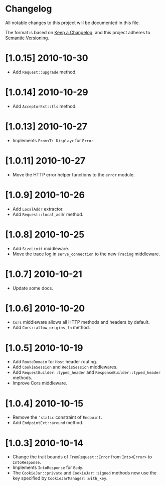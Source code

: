 # Changelog
All notable changes to this project will be documented in this file.

The format is based on [Keep a Changelog](https://keepachangelog.com/en/1.0.0/),
and this project adheres to [Semantic Versioning](https://semver.org/spec/v2.0.0.html).

# [1.0.15] 2010-10-30

- Add `Request::upgrade` method.

# [1.0.14] 2010-10-29

- Add `AcceptorExt::tls` method.

# [1.0.13] 2010-10-27

- Implements `From<T: Display>` for `Error`.

# [1.0.11] 2010-10-27

- Move the HTTP error helper functions to the `error` module.

# [1.0.9] 2010-10-26

- Add `LocalAddr` extractor.
- Add `Request::local_addr` method.

# [1.0.8] 2010-10-25

- Add `SizeLimit` middleware.
- Move the trace log in `serve_connection` to the new `Tracing` middleware.

# [1.0.7] 2010-10-21

- Update some docs.

# [1.0.6] 2010-10-20

- `Cors` middleware allows all HTTP methods and headers by default.
- Add `Cors::allow_origins_fn` method.

# [1.0.5] 2010-10-19

- Add `RouteDomain` for `Host` header routing.
- Add `CookieSession` and `RedisSession` middlewares.
- Add `RequestBuilder::typed_header` and `ResponseBuilder::typed_header` methods.
- Improve Cors middleware.

# [1.0.4] 2010-10-15

- Remove the `'static` constraint of `Endpoint`.
- Add `EndpointExt::around` method.

# [1.0.3] 2010-10-14

- Change the trait bounds of `FromRequest::Error` from `Into<Error>` to `IntoResponse`.
- Implements `IntoResponse` for `Body`.
- The `CookieJar::private` and `CookieJar::signed` methods now use the key specified by `CookieJarManager::with_key`.
